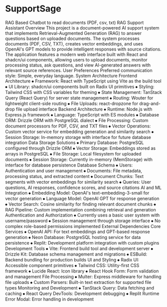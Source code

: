 # SupportSage
RAG Based Chatbot to read documents (PDF, csv, txt)
RAG Support Assistant
Overview
This project is a document-powered AI support system that implements Retrieval-Augmented Generation (RAG) to answer questions based on uploaded documents. The system processes documents (PDF, CSV, TXT), creates vector embeddings, and uses OpenAI's GPT models to provide intelligent responses with source citations.
The application features a modern web interface built with React and shadcn/ui components, allowing users to upload documents, monitor processing status, ask questions, and view AI-generated answers with relevant source references.
User Preferences
Preferred communication style: Simple, everyday language.
System Architecture
Frontend Architecture
⦁	Framework: React with TypeScript using Vite as the build tool
⦁	UI Library: shadcn/ui components built on Radix UI primitives
⦁	Styling: Tailwind CSS with CSS variables for theming
⦁	State Management: TanStack Query (React Query) for server state management
⦁	Routing: Wouter for lightweight client-side routing
⦁	File Uploads: react-dropzone for drag-and-drop file upload interface
Backend Architecture
⦁	Runtime: Node.js with Express.js framework
⦁	Language: TypeScript with ES modules
⦁	Database ORM: Drizzle ORM with PostgreSQL dialect
⦁	File Processing: Custom document processors for PDF, CSV, and TXT files
⦁	Vector Operations: Custom vector service for embedding generation and similarity search
⦁	Session Storage: In-memory storage with interface for future database integration
Data Storage Solutions
⦁	Primary Database: PostgreSQL configured through Drizzle ORM
⦁	Vector Storage: Embeddings stored as arrays in PostgreSQL
⦁	File Storage: Local filesystem for uploaded documents
⦁	Session Storage: Currently in-memory (MemStorage) with interface for database persistence
Database Schema
⦁	Users: Authentication and user management
⦁	Documents: File metadata, processing status, and extracted content
⦁	Document Chunks: Text segments with vector embeddings for similarity search
⦁	Queries: User questions, AI responses, confidence scores, and source citations
AI and ML Integration
⦁	Embedding Model: OpenAI's text-embedding-3-small for vector generation
⦁	Language Model: OpenAI GPT for response generation
⦁	Vector Search: Cosine similarity for finding relevant document chunks
⦁	RAG Pipeline: Custom implementation combining retrieval and generation
Authentication and Authorization
⦁	Currently uses a basic user system with username/password
⦁	Session management through storage interface
⦁	No complex role-based permissions implemented
External Dependencies
Core Services
⦁	OpenAI API: For text embeddings and GPT-based response generation
⦁	Neon Database: PostgreSQL hosting service for data persistence
⦁	Replit: Development platform integration with custom plugins
Development Tools
⦁	Vite: Frontend build tool and development server
⦁	Drizzle Kit: Database schema management and migrations
⦁	ESBuild: Backend bundling for production builds
UI and Styling
⦁	Radix UI: Accessible component primitives
⦁	Tailwind CSS: Utility-first CSS framework
⦁	Lucide React: Icon library
⦁	React Hook Form: Form validation and management
File Processing
⦁	Multer: Express middleware for handling file uploads
⦁	Custom Parsers: Built-in text extraction for supported file types
Monitoring and Development
⦁	TanStack Query: Data fetching and caching
⦁	React Query DevTools: Development debugging
⦁	Replit Runtime Error Modal: Error handling in development
